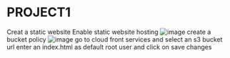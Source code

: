 # PROJECT1
Creat a static website
Enable static website hosting
![image](https://github.com/kln12/PROJECT1/assets/58560303/fc621c8c-7512-4964-8f89-dccbfb2f5add)
create a bucket policy
![image](https://github.com/kln12/PROJECT1/assets/58560303/17e5cbb6-c365-4b70-993e-e130c64622f8)
go to cloud front services and select an s3 bucket url
enter an index.html as default root user and click on save changes

